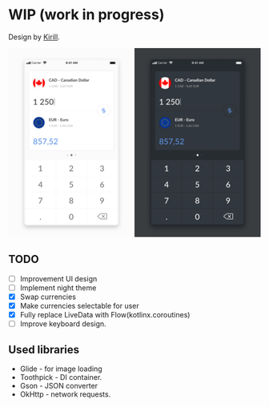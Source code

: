 # WIP (work in progress)

Design by [Kirill](https://dribbble.com/kirillix).

![](screenshots/design.png)

## TODO
- [ ] Improvement UI design
- [ ] Implement night theme
- [x] Swap currencies
- [x] Make currencies selectable for user
- [x] Fully replace LiveData with Flow(kotlinx.coroutines)
- [ ] Improve keyboard design.

## Used libraries
- Glide - for image loading
- Toothpick - DI container.
- Gson - JSON converter
- OkHttp - network requests.
